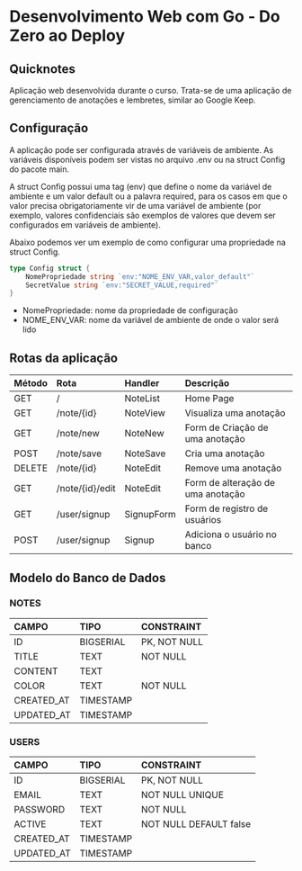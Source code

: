 # Desenvolvimento Web com Go - Do Zero ao Deploy

## Quicknotes

Aplicação web desenvolvida durante o curso. Trata-se de uma aplicação de gerenciamento de anotações e lembretes, similar ao Google Keep.

## Configuração

A aplicação pode ser configurada através de variáveis de ambiente. As variáveis disponíveis podem ser vistas no arquivo .env ou na struct Config do pacote main.

A struct Config possui uma tag (env) que define o nome da variável de ambiente e um valor default ou a palavra required, para os casos em que o valor precisa obrigatoriamente vir de uma variável de ambiente (por exemplo, valores confidenciais são exemplos de valores que devem ser configurados em variáveis de ambiente).

Abaixo podemos ver um exemplo de como configurar uma propriedade na struct Config.

```go
type Config struct {
    NomePropriedade string `env:"NOME_ENV_VAR,valor_default"`
    SecretValue string `env:"SECRET_VALUE,required"`
}
```

- NomePropriedade: nome da propriedade de configuração
- NOME_ENV_VAR: nome da variável de ambiente de onde o valor será lido

## Rotas da aplicação

| Método | Rota            | Handler    | Descrição                         |
|:-------|:----------------|:-----------|:----------------------------------|
| GET    | /               | NoteList   | Home Page                         |
| GET    | /note/{id}      | NoteView   | Visualiza uma anotação            |
| GET    | /note/new       | NoteNew    | Form de Criação de uma anotação   |
| POST   | /note/save      | NoteSave   | Cria uma anotação                 |
| DELETE | /note/{id}      | NoteEdit   | Remove uma anotação               |
| GET    | /note/{id}/edit | NoteEdit   | Form de alteração de uma anotação |
| GET    | /user/signup    | SignupForm | Form de registro de usuários      |
| POST   | /user/signup    | Signup     | Adiciona o usuário no banco       |

## Modelo do Banco de Dados

### NOTES

| CAMPO      | TIPO      | CONSTRAINT   |
|:-----------|:----------|:-------------|
| ID         | BIGSERIAL | PK, NOT NULL |
| TITLE      | TEXT      | NOT NULL     |
| CONTENT    | TEXT      |              |
| COLOR      | TEXT      | NOT NULL     |
| CREATED_AT | TIMESTAMP |              |
| UPDATED_AT | TIMESTAMP |              |

### USERS

| CAMPO      | TIPO      | CONSTRAINT             |
|:-----------|:----------|:-----------------------|
| ID         | BIGSERIAL | PK, NOT NULL           |
| EMAIL      | TEXT      | NOT NULL UNIQUE        |
| PASSWORD   | TEXT      | NOT NULL               |
| ACTIVE     | TEXT      | NOT NULL DEFAULT false |
| CREATED_AT | TIMESTAMP |                        |
| UPDATED_AT | TIMESTAMP |                        |